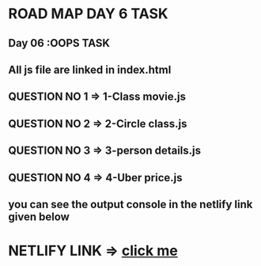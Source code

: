 # ROAD MAP DAY 6 TASK

## Day 06 :OOPS TASK 
  
## All js file are linked in index.html

## QUESTION NO 1 => 1-Class movie.js
## QUESTION NO 2 => 2-Circle class.js
## QUESTION NO 3 => 3-person details.js
## QUESTION NO 4 => 4-Uber price.js

## you can see the output console in the netlify link given below

# NETLIFY LINK => <span><a href="https://celadon-marzipan-92b6c0.netlify.app/" target="_blank">click me</a></span>

